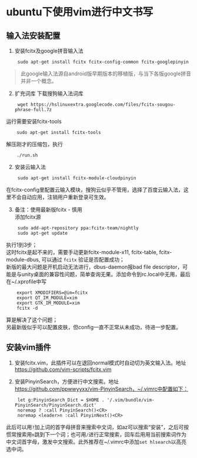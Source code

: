 # ubuntu下使用vim进行中文书写

## 输入法安装配置
1. 安装fcitx及google拼音输入法

        sudo apt-get install fcitx fcitx-config-common fcitx-googlepinyin
>此google输入法源自android版早期版本的移植版，与当下各版google拼音并非一个概念。

2. 扩充词库
下载搜狗输入法词库

        wget https://hslinuxextra.googlecode.com/files/fcitx-sougou-phrase-full.7z
运行需要安装fcitx-tools

        sudo apt-get install fcitx-tools
解压刚才的压缩包，执行

        ./run.sh

2. 安装云输入法

        sudo apt-get install fcitx-module-cloudpinyin
在fcitx-config里配置云输入模块，搜狗云似乎不管用，选择了百度云输入法，这里不会自动应用，注销用户重新登录可生效。

3. 备注：使用最新版fcitx - 慎用  
添加fcitx源

        sudo add-apt-repository ppa:fcitx-team/nightly
        sudo apt-get update
执行1到3步；  
这时fcitx是起不来的，需要手动更新fcitx-module-x11, fcitx-table, fcitx-module-dbus, 可以通过 `fcitx` 验证是否配置成功；  
新版的最大问题是开机启动无法进行，dbus-daemon报bad file descriptor，可能是与unity桌面的兼容性问题，简单查询无果。添加命令到rc.local中无用，最后在~/.xprofile中写
      
        export XMODIFIERS=@im=fcitx
        export QT_IM_MODULE=xim
        export GTK_IM_MODULE=xim
        fcitx -d
算是解决了这个问题；  
另最新版似乎可以配置皮肤，但config一直不正常从未成功，待进一步配置。

## 安装vim插件
1. 安装fcitx.vim，此插件可以在退回normal模式时自动切为英文输入法。地址 https://github.com/vim-scripts/fcitx.vim

2. 安装PinyinSearch，方便进行中文搜索。地址 https://github.com/ppwwyyxx/vim-PinyinSearch，~/.vimrc中配置如下：

        let g:PinyinSearch_Dict = $HOME . '/.vim/bundle/vim-PinyinSearch/PinyinSearch.dict'
        noremap ? :call PinyinSearch()<CR>
        noremap <leader>n :call PinyinNext()<CR>

此后可以用`?`加上词的首字母拼音来搜索中文词，如az可以搜索“安装”，之后可按惯常搜索用`n`跳到下一个词；也可用`/`进行正常搜索，回车后用<leader>用当前搜索词作为中文词首字母，激发中文搜索。此外推荐在~/.vimrc中添加`set hlsearch`以高亮选中词。
